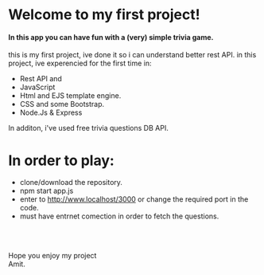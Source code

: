 # Welcome to my first project!
#### In this app you can have fun with a (very) simple trivia game.
this is my first project, ive done it so i can understand better rest API.
in this project, ive experencied for the first time in:
- Rest API and 
- JavaScript
- Html and EJS template engine.
- CSS and some Bootstrap.
- Node.Js & Express

In additon, i've used free trivia questions DB API.


# In order to play:
- clone/download the repository.
- npm start app.js
- enter to http://www.localhost/3000 or change the required port in the code.
- must have entrnet comection in order to fetch the questions.

<br>
<br>



Hope you enjoy my project
<br>
Amit.
